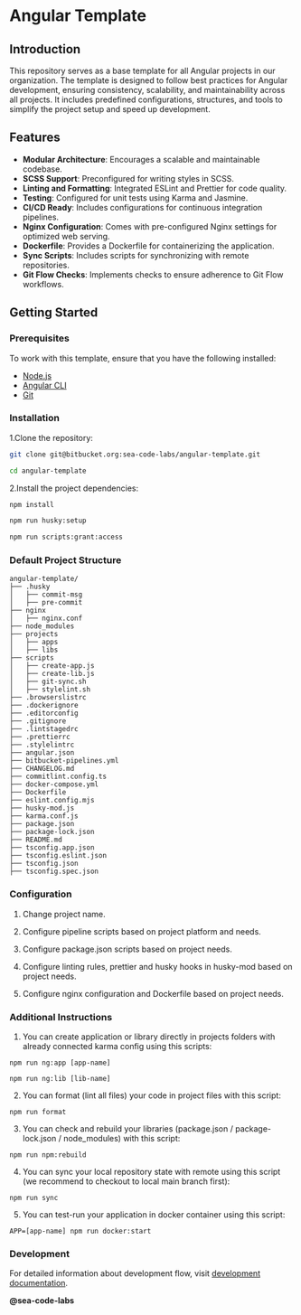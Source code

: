 # Angular Template

## Introduction

This repository serves as a base template for all Angular projects in our organization. The template is designed to follow best practices for Angular development, ensuring consistency, scalability, and maintainability across all projects. It includes predefined configurations, structures, and tools to simplify the project setup and speed up development.

## Features

- **Modular Architecture**: Encourages a scalable and maintainable codebase.
- **SCSS Support**: Preconfigured for writing styles in SCSS.
- **Linting and Formatting**: Integrated ESLint and Prettier for code quality.
- **Testing**: Configured for unit tests using Karma and Jasmine.
- **CI/CD Ready**: Includes configurations for continuous integration pipelines.
- **Nginx Configuration**: Comes with pre-configured Nginx settings for optimized web serving.
- **Dockerfile**: Provides a Dockerfile for containerizing the application.
- **Sync Scripts**: Includes scripts for synchronizing with remote repositories.
- **Git Flow Checks**: Implements checks to ensure adherence to Git Flow workflows. 

## Getting Started

### Prerequisites

To work with this template, ensure that you have the following installed:

- [Node.js](https://nodejs.org/)
- [Angular CLI](https://angular.dev/tools/cli)
- [Git](https://git-scm.com/)

### Installation

1.Clone the repository:

```bash
git clone git@bitbucket.org:sea-code-labs/angular-template.git

cd angular-template
```

2.Install the project dependencies:

```bash
npm install

npm run husky:setup

npm run scripts:grant:access
```

### Default Project Structure

```text
angular-template/
├── .husky
│   ├── commit-msg
│   ├── pre-commit
├── nginx
│   ├── nginx.conf
├── node_modules
├── projects
│   ├── apps
│   ├── libs
├── scripts
│   ├── create-app.js
│   ├── create-lib.js
│   ├── git-sync.sh
│   ├── stylelint.sh
├── .browserslistrc
├── .dockerignore
├── .editorconfig
├── .gitignore
├── .lintstagedrc
├── .prettierrc
├── .stylelintrc
├── angular.json
├── bitbucket-pipelines.yml
├── CHANGELOG.md
├── commitlint.config.ts
├── docker-compose.yml
├── Dockerfile
├── eslint.config.mjs
├── husky-mod.js
├── karma.conf.js
├── package.json
├── package-lock.json
├── README.md
├── tsconfig.app.json
├── tsconfig.eslint.json
├── tsconfig.json
├── tsconfig.spec.json
```

### Configuration

1. Change project name.

2. Configure pipeline scripts based on project platform and needs.

3. Configure package.json scripts based on project needs.

4. Configure linting rules, prettier and husky hooks in husky-mod based on project needs.

5. Configure nginx configuration and Dockerfile based on project needs.

### Additional Instructions

1. You can create application or library directly in projects folders
   with already connected karma config using this scripts:

```
npm run ng:app [app-name]

npm run ng:lib [lib-name]
```

2. You can format (lint all files) your code in project files with this script:

```
npm run format
```

3. You can check and rebuild your libraries (package.json / package-lock.json / node_modules)
   with this script:

```
npm run npm:rebuild
```

4. You can sync your local repository state with remote using this script
   (we recommend to checkout to local main branch first):

```
npm run sync
```

5. You can test-run your application in docker container using this script:

```
APP=[app-name] npm run docker:start
```

### Development

For detailed information about development flow,
visit [development documentation](https://seacodelabs.atlassian.net/wiki/external/N2UwY2NiYzBiNGVjNDkwZGFkNjFhZDgyZTFjNTBkMjg).

**@sea-code-labs**
